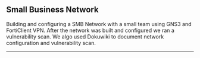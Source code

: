 ## Small Business Network

Building and configuring a SMB Network with a small team using GNS3 and FortiClient VPN. After the network was built and configured we ran a vulnerability scan. We algo used Dokuwiki to document network configuration and vulnerability scan.

---

